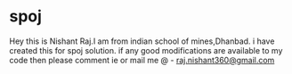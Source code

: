 spoj
====
Hey this is Nishant Raj.I am from indian school of mines,Dhanbad.
i have created this for spoj solution.
if any good modifications are available to my code then please comment ie or mail me @ - raj.nishant360@gmail.com
